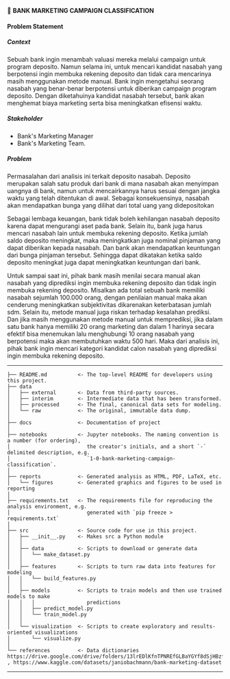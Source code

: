 🏦 **BANK MARKETING CAMPAIGN CLASSIFICATION**
#### **Problem Statement**

##### **Context**
   Sebuah bank ingin menambah valuasi mereka melalui campaign untuk program deposito. Namun selama ini, untuk mencari kandidat nasabah yang berpotensi ingin membuka rekening deposito dan tidak cara mencarinya masih menggunakan metode manual. Bank ingin mengetahui seorang nasabah yang benar-benar berpotensi untuk diberikan campaign program deposito. Dengan diketahuinya kandidat nasabah tersebut, bank akan menghemat biaya marketing serta bisa meningkatkan efisensi waktu.

##### **Stakeholder** 
   - Bank's Marketing Manager 
   - Bank's Marketing Team.

##### **Problem**
   
   Permasalahan dari analisis ini terkait deposito nasabah. Deposito merupakan salah satu produk dari bank di mana nasabah akan menyimpan uangnya di bank, namun untuk mencairkannya harus sesuai dengan jangka waktu yang telah ditentukan di awal. Sebagai konsekuensinya, nasabah akan mendapatkan bunga yang dilihat dari total uang yang didepositokan

   Sebagai lembaga keuangan, bank tidak boleh kehilangan nasabah deposito karena dapat mengurangi aset pada bank. Selain itu, bank juga harus mencari nasabah lain untuk membuka rekening deposito. Ketika jumlah saldo deposito meningkat, maka meningkatkan juga nominal pinjaman yang dapat diberikan kepada nasabah. Dan bank akan mendapatkan keuntungan dari bunga pinjaman tersebut. Sehingga dapat dikatakan ketika saldo deposito meningkat juga dapat meningkatkan keuntungan dari bank.
   
   Untuk sampai saat ini, pihak bank masih menilai secara manual akan nasabah yang diprediksi ingin membuka rekening deposito dan tidak ingin membuka rekening deposito. Misalkan ada total sebuah bank memiliki nasabah sejumlah 100.000 orang, dengan penilaian manual maka akan cenderung meningkatkan subjektivitas dikarenakan keterbatasan jumlah sdm. Selain itu, metode manual juga riskan terhadap kesalahan prediksi. Dan jika masih menggunakan metode manual untuk memprediksi, jika dalam satu bank hanya memiliki 20 orang marketing dan dalam 1 harinya secara efektif bisa menemukan lalu menghubungi 10 orang nasabah yang berpotensi maka akan membutuhkan waktu 500 hari. Maka dari analisis ini, pihak bank ingin mencari kategori kandidat calon nasabah yang diprediksi ingin membuka rekening deposito.
   
------------

    ├── README.md          <- The top-level README for developers using this project.
    ├── data
    │   ├── external       <- Data from third-party sources.
    │   ├── interim        <- Intermediate data that has been transformed.
    │   ├── processed      <- The final, canonical data sets for modeling.
    │   └── raw            <- The original, immutable data dump.
    │
    ├── docs               <- Documentation of project
    │
    ├── notebooks          <- Jupyter notebooks. The naming convention is a number (for ordering),
    │                         the creator's initials, and a short `-` delimited description, e.g.
    │                         `1-0-bank-marketing-campaign-classification`.
    │
    ├── reports            <- Generated analysis as HTML, PDF, LaTeX, etc.
    │   └── figures        <- Generated graphics and figures to be used in reporting
    │
    ├── requirements.txt   <- The requirements file for reproducing the analysis environment, e.g.
    │                         generated with `pip freeze > requirements.txt`
    │
    ├── src                <- Source code for use in this project.
    │   ├── __init__.py    <- Makes src a Python module
    │   │
    │   ├── data           <- Scripts to download or generate data
    │   │   └── make_dataset.py
    │   │
    │   ├── features       <- Scripts to turn raw data into features for modeling
    │   │   └── build_features.py
    │   │
    │   ├── models         <- Scripts to train models and then use trained models to make
    │   │   │                 predictions
    │   │   ├── predict_model.py
    │   │   └── train_model.py
    │   │
    │   └── visualization  <- Scripts to create exploratory and results-oriented visualizations
    │       └── visualize.py
    │
    └── references         <- Data dictionaries https://drive.google.com/drive/folders/13lrEDlKfnTPNREfGLBaYGYf8dSjHBzfW , https://www.kaggle.com/datasets/janiobachmann/bank-marketing-dataset


--------
